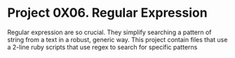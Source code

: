 # Project 0X06. Regular Expression

Regular expression are so crucial. They simplify searching a pattern of string
from a text in a robust, generic way. This  project contain files that use a 2-line
ruby scripts that use regex to search for specific patterns 
